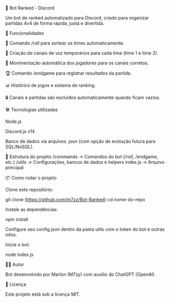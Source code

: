 🤖 Bot Ranked - Discord

Um bot de ranked automatizado para Discord, criado para organizar partidas 4v4 de forma rápida, justa e divertida.

🚀 Funcionalidades

🎲 Comando /roll para sortear os times automaticamente.

📢 Criação de canais de voz temporários para cada time (time 1 e time 2).

🔄 Movimentação automática dos jogadores para os canais corretos.

🏆 Comando /endgame para registrar resultados da partida.

📊 Histórico de jogos e sistema de ranking.

🔒 Canais e partidas são excluídos automaticamente quando ficam vazios.

🛠️ Tecnologias utilizadas

Node.js

Discord.js v14

Banco de dados via arquivos .json (com opção de evolução futura para SQL/NoSQL).

📂 Estrutura do projeto
/commands      -> Comandos do bot (/roll, /endgame, etc.)
/utils         -> Configurações, bancos de dados e helpers
index.js       -> Arquivo principal

📦 Como rodar o projeto

Clone este repositório:

git clone (https://github.com/m7zz/Bot-Ranked)
cd nome-do-repo


Instale as dependências:

npm install


Configure seu config.json dentro da pasta utils com o token do bot e outras infos.

Inicie o bot:

node index.js

👨‍💻 Autor

Bot desenvolvido por Marlon (M7zy) com auxílio do ChatGPT (OpenAI).

📜 Licença

Este projeto está sob a licença MIT.
